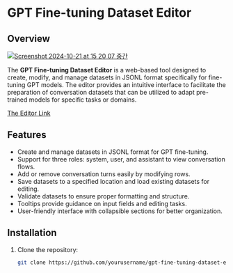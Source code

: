 # GPT Fine-tuning Dataset Editor

## Overview
[![Screenshot 2024-10-21 at 15 20 07 중간](https://github.com/user-attachments/assets/ccc60b79-2cbf-4490-8449-0249f13b076e)
](https://saramjh.github.io/datasetForFinetuningEditor/)

The **GPT Fine-tuning Dataset Editor** is a web-based tool designed to create, modify, and manage datasets in JSONL format specifically for fine-tuning GPT models. The editor provides an intuitive interface to facilitate the preparation of conversation datasets that can be utilized to adapt pre-trained models for specific tasks or domains.

[The Editor Link](https://saramjh.github.io/datasetForFinetuningEditor/)

## Features

- Create and manage datasets in JSONL format for GPT fine-tuning.
- Support for three roles: system, user, and assistant to view conversation flows.
- Add or remove conversation turns easily by modifying rows.
- Save datasets to a specified location and load existing datasets for editing.
- Validate datasets to ensure proper formatting and structure.
- Tooltips provide guidance on input fields and editing tasks.
- User-friendly interface with collapsible sections for better organization.

## Installation

1. Clone the repository:
   ```bash
   git clone https://github.com/yourusername/gpt-fine-tuning-dataset-editor.git
   ```
